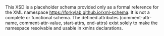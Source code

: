 This XSD is a placeholder schema provided only as a formal reference for the XML namespace https://forkylab.github.io/xml-schema. It is not a complete or functional schema. The defined attributes (comment-attr-name, comment-attr-value, start-attrs, end-attrs) exist solely to make the namespace resolvable and usable in xmlns declarations.
